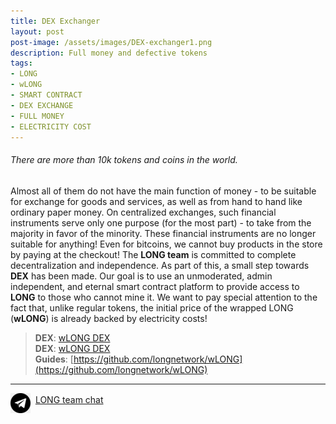 ```yaml
---
title: DEX Exchanger
layout: post
post-image: /assets/images/DEX-exchanger1.png
description: Full money and defective tokens
tags:
- LONG
- wLONG
- SMART CONTRACT
- DEX EXCHANGE
- FULL MONEY
- ELECTRICITY COST
---
```


###### There are more than 10k tokens and coins in the world.

Almost all of them do not have the main function of money - to be suitable for exchange for goods and services, as well as from hand to hand like ordinary paper money. 
On centralized exchanges, such financial instruments serve only one purpose (for the most part) - to take from the majority in favor of the minority. 
These financial instruments are no longer suitable for anything! Even for bitcoins, we cannot buy products in the store by paying at the checkout! 
The **LONG team** is committed to complete decentralization and independence. As part of this, a small step towards **DEX** has been made. 
Our goal is to use an unmoderated, admin independent, and eternal smart contract platform to provide access to **LONG** to those who cannot mine it. 
We want to pay special attention to the fact that, unlike regular tokens, the initial price of the wrapped LONG (**wLONG**) is already backed by electricity costs!

>**DEX**: [wLONG DEX](https://charts.bogged.finance/?c=bsc&t=0x8E54a1a32dFd86Eb5c6F5334351502E1bff3Ce49)<br>
>**DEX**: [wLONG DEX](https://pancakeswap.finance/info/pool/0xcd9ca47344c1558978a78d61549b0dc311fb8a29)<br>
>**Guides**: [https://github.com/longnetwork/wLONG](https://github.com/longnetwork/wLONG)

---
<img src="/assets/images/telegram32x32.png" align="middle">&nbsp;&nbsp;[LONG team chat](http://t.me/longteam)
